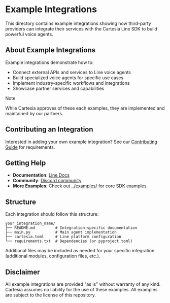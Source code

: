 # Example Integrations

This directory contains example integrations showing how third-party providers can integrate their services with the Cartesia Line SDK to build powerful voice agents.

## About Example Integrations

Example integrations demonstrate how to:
- Connect external APIs and services to Line voice agents
- Build specialized voice agents for specific use cases
- Implement industry-specific workflows and integrations
- Showcase partner services and capabilities

> [!NOTE]
> While Cartesia approves of these each examples, they are implemented and maintained by our partners.

## Contributing an Integration

Interested in adding your own example integration? See our [Contributing Guide](../CONTRIBUTING.md#contributing-to-our-example-integrations) for requirements.

## Getting Help

- **Documentation**: [Line Docs](https://docs.cartesia.ai/line/introduction)
- **Community**: [Discord community](https://discord.gg/cartesia)
- **More Examples**: Check out [../examples/](../examples/) for core SDK examples

## Structure

Each integration should follow this structure:
```
your_integration_name/
├── README.md         # Integration-specific documentation
├── main.py           # Main agent implementation
├── cartesia.toml     # Line platform configuration
└── requirements.txt  # Dependencies (or pyproject.toml)
```

Additional files may be included as needed for your specific integration (additional modules, configuration files, etc.).

## Disclaimer

All example integrations are provided "as is" without warranty of any kind. Cartesia assumes no liability for the use of these examples. All examples are subject to the license of this repository.
